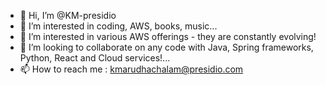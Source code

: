 - 👋 Hi, I’m @KM-presidio
- 👀 I’m interested in coding, AWS, books, music...
- 🌱 I’m interested in various AWS offerings - they are constantly evolving!
- 💞️ I’m looking to collaborate on any code with Java, Spring frameworks, Python, React and Cloud services!...
- 📫 How to reach me : kmarudhachalam@presidio.com

<!---
KM-presidio/KM-presidio is a ✨ special ✨ repository because its `README.md` (this file) appears on your GitHub profile.
You can click the Preview link to take a look at your changes.
--->
